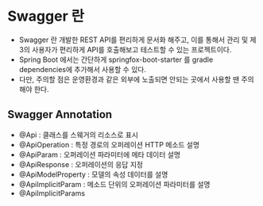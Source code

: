 # Swagger 란
- Swagger 란 개발한 REST API를 편리하게 문서화 해주고, 이를 통해서 관리 및 제 3의 사용자가
편리하게 API를 호출해보고 테스트할 수 있는 프로젝트이다.
- Spring Boot 에서는 간단하게 springfox-boot-starter 를 gradle dependencies에
추가해서 사용할 수 있다.
- 다만, 주의할 점은 운영환경과 같은 외부에 노출되면 안되는 곳에서 사용할 땐 주의해야 한다.

## Swagger Annotation
- @Api : 클래스를 스웨거의 리소스로 표시
- @ApiOperation : 특정 경로의 오퍼레이션 HTTP 메소드 설명
- @ApiParam : 오퍼레이션 파라미터에 메타 데이터 설명
- @ApiResponse : 오퍼레이션의 응답 지정
- @ApiModelProperty : 모델의 속성 데이터를 설명
- @ApiImplicitParam : 메소드 단위의 오퍼레이션 파라미터를 설명
- @ApiImplicitParams
